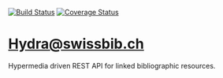 [![Build Status](https://travis-ci.org/linked-swissbib/hydra-swissbib.ch.svg?branch=master)](https://travis-ci.org/linked-swissbib/hydra-swissbib.ch)
[![Coverage Status](https://coveralls.io/repos/github/linked-swissbib/hydra-swissbib.ch/badge.svg?branch=master)](https://coveralls.io/github/linked-swissbib/hydra-swissbib.ch?branch=develop)

# Hydra@swissbib.ch

Hypermedia driven REST API for linked bibliographic resources.
